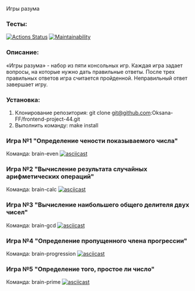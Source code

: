 Игры разума

### Тесты:
[![Actions Status](https://github.com/Oksana-FF/frontend-project-44/workflows/hexlet-check/badge.svg)](https://github.com/Oksana-FF/frontend-project-44/actions)
[![Maintainability](https://api.codeclimate.com/v1/badges/740d11b590b1744b596f/maintainability)](https://codeclimate.com/github/Oksana-FF/frontend-project-44/maintainability)

### Описание:
«Игры разума» - набор из пяти консольных игр. Каждая игра задает вопросы, на которые нужно дать правильные ответы. После трех правильных ответов игра считается пройденной. Неправильный ответ завершает игру.

### Установка:
1. Клонирование репозитория: git clone git@github.com:Oksana-FF/frontend-project-44.git
2. Выполнить команду: make install

### Игра №1 "Определение чености показываемого числа"
Команда: brain-even
[![asciicast](https://asciinema.org/a/MyzF4oApw56o0fMtoGgWvrr01.svg)](https://asciinema.org/a/MyzF4oApw56o0fMtoGgWvrr01)

### Игра №2 "Вычисление результата случайных арифметических операций"
Команда: brain-calc
[![asciicast](https://asciinema.org/a/OwH4ybX3jTuDP7zNQRAmiK0RY.svg)](https://asciinema.org/a/OwH4ybX3jTuDP7zNQRAmiK0RY)

### Игра №3 "Вычисление наибольшего общего делителя двух чисел"
Команда: brain-gcd
[![asciicast](https://asciinema.org/a/oOFZ2LgFzEv5FUYVGFbAUyeeE.svg)](https://asciinema.org/a/oOFZ2LgFzEv5FUYVGFbAUyeeE)

### Игра №4 "Определение пропущенного члена прогрессии"
Команда: brain-progression
[![asciicast](https://asciinema.org/a/GxSBjDHbls8sQLqsaFacKNZas.svg)](https://asciinema.org/a/GxSBjDHbls8sQLqsaFacKNZas)

### Игра №5 "Определение того, простое ли число"
Команда: brain-prime
[![asciicast](https://asciinema.org/a/XdsNXnI5mHb1mKuotnqiSfxci.svg)](https://asciinema.org/a/XdsNXnI5mHb1mKuotnqiSfxci)

